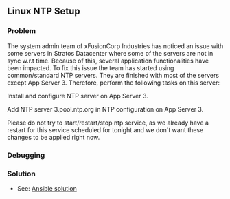 ## Linux NTP Setup

### Problem

The system admin team of xFusionCorp Industries has noticed an issue with some servers in Stratos Datacenter where some of the servers are not in sync w.r.t time. Because of this, several application functionalities have been impacted. To fix this issue the team has started using common/standard NTP servers. They are finished with most of the servers except App Server 3. Therefore, perform the following tasks on this server:

Install and configure NTP server on App Server 3.

Add NTP server 3.pool.ntp.org in NTP configuration on App Server 3.

Please do not try to start/restart/stop ntp service, as we already have a restart for this service scheduled for tonight and we don't want these changes to be applied right now.

### Debugging

### Solution

- See: [Ansible solution](solution.yaml)

